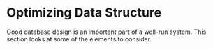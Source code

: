 # Optimizing Data Structure

Good database design is an important part of a well-run system. This section looks at some of the elements to consider.